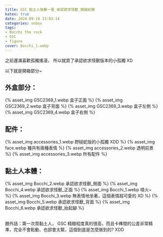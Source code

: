 ```yaml
---
title: GSC 黏土人後藤一里_承認欲求怪獸_開箱紀錄
katex: true
date: 2024-09-18 13:03:14
categories: unbox
tags:
- Bocchi the rock
- GSC
- figure
cover: Bocchi_1.webp
---
```


之前還滿喜歡孤獨搖滾，
所以就買了承認欲求怪獸版本的小孤獨 XD

以下就是開箱部分~

## 外盒部分：

{% asset_img GSC2369_1.webp 盒子正面 %}
{% asset_img GSC2369_2.webp 盒子背面 %}
{% asset_img GSC2369_3.webp 盒子左側 %}
{% asset_img GSC2369_4.webp 盒子右側 %}

## 配件：

{% asset_img accessories_1.webp 野槌蛇版的小孤獨 XDD %}
{% asset_img face.webp 種共有兩種表情 %}
{% asset_img accessories_2.webp 透明前景 %}
{% asset_img accessories_3.webp 所有配件 %}


## 黏土人本體：

{% asset_img Bocchi_2.webp 承認欲求怪獸_側面 %}
{% asset_img Bocchi_4.webp 承認欲求怪獸_正面 %}
{% asset_img Bocchi_1.webp 噴火~ %}
{% asset_img Bocchi_3.webp 無表情地坐著，這個表情超可愛的 XD %}
{% asset_img Bocchi_5.webp 承認欲求怪獸_背面 %}
{% asset_img Bocchi_6.webp 承認欲求怪獸_抬起腳 %}

<br>
題外話：第一次買黏土人， GSC 精緻程度真的很高，而且卡榫間的公差非常精準，完全不會鬆動、也部會太緊，這個到底是怎麼做到的? XDD